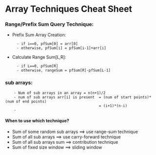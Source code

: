 # Array Techniques Cheat Sheet

### Range/Prefix Sum Query Technique:
- Prefix Sum Array Creation:
        
        - if i==0, pfSum[0] = arr[0]
        - otherwise, pfSum[i] = pfSum[i-1]+arr[i]
- Calculate Range Sum[L,R]:
        
        - if L==0, pfSum[R]
        - otherwise, rangeSum = pfSum[R]-pfSum[L-1]

    
### sub arrays:
        
        - Num of sub arrays in an array = n(n+1)/2
        - num of sub arrays arr[i] is present  = (num of start points)*(num of end points)
                                               = (i+1)*(n-i)
        - 

#### When to use which technique?
- Sum of some random sub arrays ==> use range-sum technique
- Sum of all sub arrays ==> use carry-forward technique
- Sum of all sub arrays sum ==> contribution technique
- Sum of fixed size window ==> sliding window
